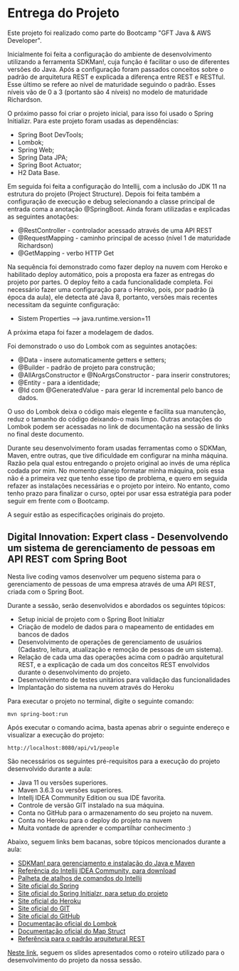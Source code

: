 
<h1>Entrega do Projeto</h1>
Este projeto foi realizado como parte do Bootcamp "GFT Java & AWS Developer". 

Inicialmente foi feita a configuração do ambiente de desenvolvimento utilizando a ferramenta SDKMan!, cuja função é facilitar o uso de diferentes versões do Java.
Após a configuração foram passados conceitos sobre o padrão de arquitetura REST e explicada a diferença entre REST e RESTful. Esse último se refere ao nível de maturidade
seguindo o padrão. Esses níveis vão de 0 a 3 (portanto são 4 níveis) no modelo de maturidade Richardson.

O próximo passo foi criar o projeto inicial, para isso foi usado o Spring Initializr. Para este projeto foram usadas as dependências:
* Spring Boot DevTools;
* Lombok;
* Spring Web;
* Spring Data JPA;
* Spring Boot Actuator;
* H2 Data Base.

Em seguida foi feita a configuração do Intellij, com a inclusão do JDK 11 na estrutura do projeto (Project Structure).
Depois foi feita também a configuração de execução e debug selecionando a classe principal de entrada coma a anotação @SpringBoot.
Ainda foram utilizadas e explicadas as seguintes anotações:
* @RestController - controlador acessado através de uma API REST
* @RequestMapping - caminho principal de acesso (nível 1 de maturidade Richardson)
* @GetMapping - verbo HTTP Get

Na sequência foi demonstrado como fazer deploy na nuvem com Heroko e habilitado deploy automático, pois a proposta era fazer 
as entregas do projeto por partes. O deploy feito a cada funcionalidade completa. Foi necessário fazer uma configuração
para o Heroko, pois, por padrão (à época da aula), ele detecta até Java 8, portanto, versões mais recentes necessitam da 
seguinte configuração:
* Sistem Properties --> java.runtime.version=11

A próxima etapa foi fazer a modelagem de dados.

Foi demonstrado o uso do Lombok com as seguintes anotações:
* @Data - insere automaticamente getters e setters;
* @Builder - padrão de projeto para construção;
* @AllArgsConstructor e @NoArgsConstructor - para inserir construtores;
* @Entity - para a identidade;
* @Id com @GeneratedValue - para gerar Id incremental pelo banco de dados.

O uso do Lombok deixa o código mais elegente e facilita sua manutenção, reduz o tamanho do código deixando-o mais limpo.
Outras anotações do Lombok podem ser acessadas no link de documentação na sessão de links no final deste documento.



Durante seu desenvolvimento foram usadas ferramentas como o SDKMan, Maven, entre outras, que tive dificuldade em configurar na minha máquina.
Razão pela qual estou entregando o projeto original ao invés de uma réplica codada por mim.
No momento planejo formatar minha máquina, pois essa não é a primeira vez que tenho esse tipo de problema,
e quero em seguida refazer as instalações necessárias e o projeto por inteiro. No entanto,
como tenho prazo para finalizar o curso, optei por usar essa estratégia para poder seguir em frente
com o Bootcamp.

A seguir estão as especificações originais do projeto.


<h2>Digital Innovation: Expert class - Desenvolvendo um sistema de gerenciamento de pessoas em API REST com Spring Boot</h2>

Nesta live coding vamos desenvolver um pequeno sistema para o gerenciamento de pessoas de uma empresa através de uma API REST, criada com o Spring Boot.

Durante a sessão, serão desenvolvidos e abordados os seguintes tópicos:

* Setup inicial de projeto com o Spring Boot Initialzr 
* Criação de modelo de dados para o mapeamento de entidades em bancos de dados
* Desenvolvimento de operações de gerenciamento de usuários (Cadastro, leitura, atualização e remoção de pessoas de um sistema).
* Relação de cada uma das operações acima com o padrão arquitetural REST, e a explicação de cada um dos conceitos REST envolvidos durante o desenvolvimento do projeto.
* Desenvolvimento de testes unitários para validação das funcionalidades
* Implantação do sistema na nuvem através do Heroku

Para executar o projeto no terminal, digite o seguinte comando:

```shell script
mvn spring-boot:run 
```

Após executar o comando acima, basta apenas abrir o seguinte endereço e visualizar a execução do projeto:

```
http://localhost:8080/api/v1/people
```


São necessários os seguintes pré-requisitos para a execução do projeto desenvolvido durante a aula:

* Java 11 ou versões superiores.
* Maven 3.6.3 ou versões superiores.
* Intellj IDEA Community Edition ou sua IDE favorita.
* Controle de versão GIT instalado na sua máquina.
* Conta no GitHub para o armazenamento do seu projeto na nuvem.
* Conta no Heroku para o deploy do projeto na nuvem
* Muita vontade de aprender e compartilhar conhecimento :)

Abaixo, seguem links bem bacanas, sobre tópicos mencionados durante a aula:

* [SDKMan! para gerenciamento e instalação do Java e Maven](https://sdkman.io/)
* [Referência do Intellij IDEA Community, para download](https://www.jetbrains.com/idea/download)
* [Palheta de atalhos de comandos do Intellij](https://resources.jetbrains.com/storage/products/intellij-idea/docs/IntelliJIDEA_ReferenceCard.pdf)
* [Site oficial do Spring](https://spring.io/)
* [Site oficial do Spring Initialzr, para setup do projeto](https://start.spring.io/)
* [Site oficial do Heroku](https://www.heroku.com/)
* [Site oficial do GIT](https://git-scm.com/)
* [Site oficial do GitHub](http://github.com/)
* [Documentação oficial do Lombok](https://projectlombok.org/)
* [Documentação oficial do Map Struct](https://mapstruct.org/)
* [Referência para o padrão arquitetural REST](https://restfulapi.net/)

[Neste link](https://drive.google.com/file/d/1crVPOVl6ok2HeYjh3fjQuGQn2lDZVHrn/view?usp=sharing), seguem os slides apresentados como o roteiro utilizado para o desenvolvimento do projeto da nossa sessão.



